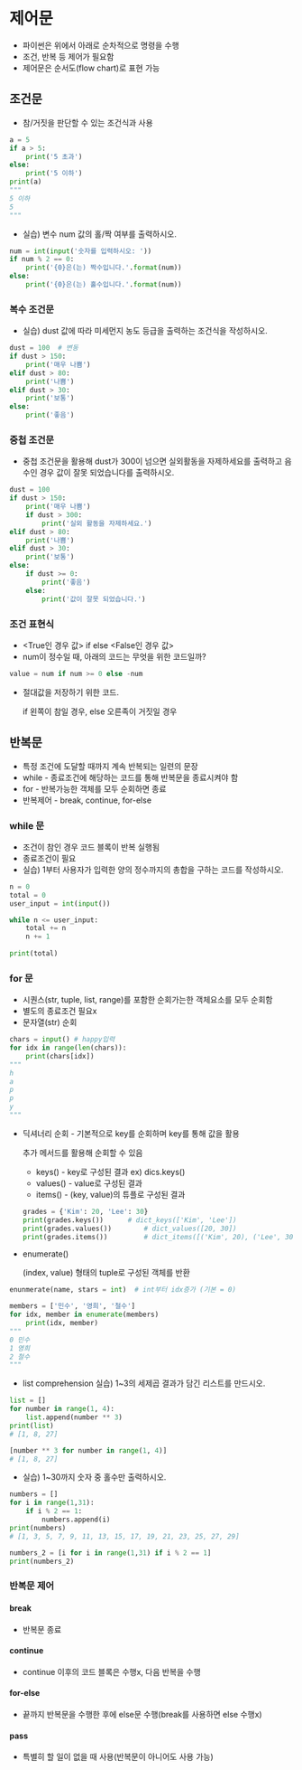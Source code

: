 # 제어문

- 파이썬은 위에서 아래로 순차적으로 명령을 수행
- 조건, 반복 등 제어가 필요함
- 제어문은 순서도(flow chart)로 표현 가능

## 조건문

- 참/거짓을 판단할 수 있는 조건식과 사용

```python
a = 5
if a > 5:
    print('5 초과')
else:
    print('5 이하')
print(a) 
"""
5 이하
5
"""
```

- 실습) 변수 num 값의 홀/짝 여부를 출력하시오.

```python
num = int(input('숫자를 입력하시오: '))
if num % 2 == 0:
    print('{0}은(는) 짝수입니다.'.format(num))
else:
    print('{0}은(는) 홀수입니다.'.format(num))
```

### 복수 조건문

- 실습) dust 값에 따라 미세먼지 농도 등급을 출력하는 조건식을 작성하시오.

```python
dust = 100  # 변동
if dust > 150:
    print('매우 나쁨')
elif dust > 80:
    print('나쁨')
elif dust > 30:
    print('보통')
else:
    print('좋음')
```

### 중첩 조건문

- 중첩 조건문을 활용해 dust가 300이 넘으면 실외활동을 자제하세요를 출력하고 음수인 경우 값이 잘못 되었습니다를 출력하시오.

```python
dust = 100
if dust > 150:
    print('매우 나쁨')
    if dust > 300:
        print('실외 활동을 자제하세요.')
elif dust > 80:
    print('나쁨')
elif dust > 30:
    print('보통')
else:
    if dust >= 0:
        print('좋음')
    else:
        print('값이 잘못 되었습니다.')
```

### 조건 표현식

- <True인 경우 값> if <expression> else <False인 경우 값>
- num이 정수일 때, 아래의 코드는 무엇을 위한 코드일까?

```python
value = num if num >= 0 else -num
```

- 절대값을 저장하기 위한 코드. 

  if 왼쪽이 참일 경우, else 오른족이 거짓일 경우



## 반복문

- 특정 조건에 도달할 때까지 계속 반복되는 일련의 문장
- while - 종료조건에 해당하는 코드를 통해 반복문을 종료시켜야 함
- for - 반복가능한 객체를 모두 순회하면 종료
- 반복제어 - break, continue, for-else

### while 문

- 조건이 참인 경우 코드 블록이 반복 실행됨
- 종료조건이 필요
- 실습) 1부터 사용자가 입력한 양의 정수까지의 총합을 구하는 코드를 작성하시오.

```python
n = 0
total = 0
user_input = int(input())

while n <= user_input:
    total += n
    n += 1
    
print(total)
```

### for 문

- 시퀀스(str, tuple, list, range)를 포함한 순회가는한 객체요소를 모두 순회함
- 별도의 종료조건 필요x
- 문자열(str) 순회

```python
chars = input() # happy입력
for idx in range(len(chars)):
    print(chars[idx])
"""
h
a
p
p
y
"""
```

- 딕셔너리 순회 - 기본적으로 key를 순회하며 key를 통해 값을 활용

  추가 메서드를 활용해 순회할 수 있음

  - keys() - key로 구성된 결과 ex) dics.keys()
  - values() - value로 구성된 결과
  - items() - (key, value)의 튜플로 구성된 결과

  ```python
  grades = {'Kim': 20, 'Lee': 30}
  print(grades.keys())		# dict_keys(['Kim', 'Lee'])
  print(grades.values())		# dict_values([20, 30])
  print(grades.items()) 		# dict_items([('Kim', 20), ('Lee', 30)])
  ```

  

- enumerate()

  (index, value) 형태의 tuple로 구성된 객체를 반환

```python
enunmerate(name, stars = int)  # int부터 idx증가 (기본 = 0)
```

```python
members = ['민수', '영희', '철수']
for idx, member in enumerate(members)
	print(idx, member)
"""
0 민수
1 영희
2 철수
"""
```

- list comprehension 실습) 1~3의 세제곱 결과가 담긴 리스트를 만드시오.

```python
list = []
for number in range(1, 4):
    list.append(number ** 3)
print(list)
# [1, 8, 27]
```

```python
[number ** 3 for number in range(1, 4)]
# [1, 8, 27]
```

- 실습) 1~30까지 숫자 중 홀수만 출력하시오.

```python
numbers = []
for i in range(1,31):
    if i % 2 == 1:
        numbers.append(i)
print(numbers)
# [1, 3, 5, 7, 9, 11, 13, 15, 17, 19, 21, 23, 25, 27, 29]
```

```python
numbers_2 = [i for i in range(1,31) if i % 2 == 1]
print(numbers_2)
```

### 반복문 제어

#### break

- 반복문 종료

#### continue

- continue 이후의 코드 블록은 수행x, 다음 반복을 수행

#### for-else

- 끝까지 반복문을 수행한 후에 else문 수행(break를 사용하면 else 수행x)

#### pass

- 특별히 할 일이 없을 때 사용(반복문이 아니어도 사용 가능)